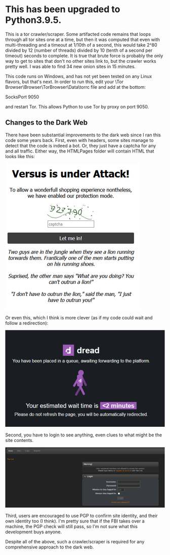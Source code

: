 # This has been upgraded to Python3.9.5.

This is a tor crawler/scraper. Some artifacted code remains that loops through all tor sites one at a time, but then it was computed that even with multi-threading and a timeout at 1/10th of a second, this would take 2^80 divided by 12 (number of threads) divided by 10 (tenth of a second per timeout) seconds to complete. It is true that brute force is probably the only way to get to sites that don't no other sites link to, but the crawler works pretty well. I was able to find 34 new onion sites in 15 minutes.

This code runs on Windows, and has not yet been tested on any Linux flavors, but that's next. In order to run this, edit your \Tor Browser\Browser\TorBrowser\Data\torrc file and add at the bottom:

SocksPort 9050

and restart Tor. This allows Python to use Tor by proxy on port 9050.

## Changes to the Dark Web

There have been substantial improvements to the dark web since I ran this code some years back. First, even with headers, some sites manage to detect that the code is indeed a bot. Or, they just have a captcha for any and all traffic. Either way, the HTMLPages folder will contain HTML that looks like this:

![Versus](./README_Images/versus_is_under_attack.PNG)

Or even this, which I think is more clever (as if my code could wait and follow a redirection):

![Dread](./README_Images/dread.PNG)

Second, you have to login to see anything, even clues to what might be the site contents. 

![The Hub](./README_Images/login_required.PNG)

Third, users are encouraged to use PGP to confirm site identity, and their own identity too (I think). I'm pretty sure that if the FBI takes over a machine, the PGP check will still pass, so I'm not sure what this development buys anyone. 

Despite all of the above, such a crawler/scraper is required for any comprehensive approach to the dark web.